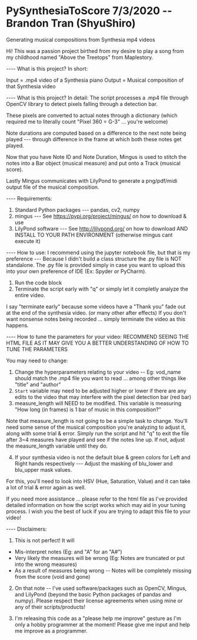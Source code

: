 # PySynthesiaToScore 7/3/2020 -- Brandon Tran (ShyuShiro)
Generating musical compositions from Synthesia mp4 videos

Hi! This was a passion project birthed from my desire to play a song from my childhood named "Above the Treetops" from Maplestory.

---- What is this project? In short:

Input = .mp4 video of a Synthesia piano
Output = Musical composition of that Synthesia video


---- What is this project? In detail:
The script processes a .mp4 file through OpenCV library to detect pixels falling through a detection bar.

These pixels are converted to actual notes through a dictionary (which required me to literally count "Pixel 360 = G-3" ... you're welcome)

Note durations are computed based on a difference to the next note being played --- through difference in the frame at which both these notes get played.

Now that you have Note ID and Note Duration, Mingus is used to stitch the notes into a Bar object (musical measure) and put onto a Track (musical score).

Lastly Mingus communicates with LilyPond to generate a png/pdf/midi output file of the musical composition.

---- Requirements:
1) Standard Python packages --- pandas, cv2, numpy
2) mingus --- See https://pypi.org/project/mingus/ on how to download & use
3) LilyPond software --- See http://lilypond.org/ on how to download AND INSTALL TO YOUR PATH ENVIRONMENT (otherwise mingus cant execute it)


---- How to use:
I recommend using the jupyter notebook file, but that is my preference --- Because I didn't build a class structure the .py file is NOT standalone.
The .py file is provided simply in case you want to upload this into your own preference of IDE (Ex: Spyder or PyCharm).

1) Run the code block
2) Terminate the script early with "q" or simply let it completly analyze the entire video.

I say "terminate early" because some videos have a "Thank you" fade out at the end of the synthesia video. (or many other after effects)
If you don't want nonsense notes being recorded ... simply terminate the video as this happens.


---- How to tune the parameters for your video:
RECOMMEND SEEING THE HTML FILE AS IT MAY GIVE YOU A BETTER UNDERSTANDING OF HOW TO TUNE THE PARAMETERS

You may need to change:
1) Change the hyperparameters relating to your video
-- Eg: vod_name should match the .mp4 file you want to read ... among other things like "title" and "author"
2) `Start` variable may need to be adjusted higher or lower if there are any edits to the video that may interfere with the pixel detection bar (red bar)
3) measure_length will NEED to be modified. This variable is measuring "How long (in frames) is 1 bar of music in this composition?"

Note that measure_length is not going to be a simple task to change.
You'll need some sense of the musical composition you're analyzing to adjust it, along with some trial & error.
Simply run the script and hit "q" to exit the file after 3~4 measures have played and see if the notes line up. If not, adjust the measure_length variable until they do.

4) If your synthesia video is not the default blue & green colors for Left and Right hands respectively --- Adjust the masking of blu_lower and blu_upper mask values.

For this, you'll need to look into HSV (Hue, Saturation, Value) and it can take a lot of trial & error again as well.

If you need more assistance ... please refer to the html file as I've provided detailed information on how the script works which may aid in your tuning process.
I wish you the best of luck if you are trying to adapt this file to your video!

---- Disclaimers:
1) This is not perfect! It will
- Mis-interpret notes (Eg: and "A" for an "A#")
- Very likely the measures will be wrong (Eg: Notes are truncated or put into the wrong measures)
- As a result of measures being wrong -- Notes will be completely missing from the score (void and gone)

2) On that note -- I've used software/packages such as OpenCV, Mingus, and LilyPond (beyond the basic Python packages of pandas and numpy). 
Please respect their license agreements when using mine or any of their scripts/products!

3) I'm releasing this code as a "please help me improve" gesture as I'm only a hobby programmer at the moment! Please give me input and help me improve as a programmer.
